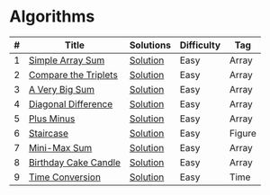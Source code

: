 # Algorithms
|  #  |      Title     |   Solutions   | Difficulty  | Tag                   
|-----|----------------|---------------|-------------|-------------
|1|[Simple Array Sum](https://www.hackerrank.com/challenges/simple-array-sum)|[Solution](/SimpleArraySum.java) |Easy|Array|
|2|[Compare the Triplets](https://www.hackerrank.com/challenges/compare-the-triplets/problem)|[Solution](/CompareTheTriplets.java) |Easy|Array|
|3|[A Very Big Sum](https://www.hackerrank.com/challenges/a-very-big-sum/problem)|[Solution](/AVeryBigSum.java) |Easy|Array|
|4|[Diagonal Difference](https://www.hackerrank.com/challenges/diagonal-difference/problem)|[Solution](/DiagonalDifference.java) |Easy|Array|
|5|[Plus Minus](https://www.hackerrank.com/challenges/plus-minus/problem)|[Solution](/PlusMinus.java) |Easy|Array|
|6|[Staircase](https://www.hackerrank.com/challenges/staircase/problem)|[Solution](/Staircase.java) |Easy|Figure|
|7|[Mini-Max Sum](https://www.hackerrank.com/challenges/mini-max-sum/problem)|[Solution](/MiniMaxSum.java) |Easy|Array|
|8|[Birthday Cake Candle](https://www.hackerrank.com/challenges/birthday-cake-candles/problem)|[Solution](/BirthdayCakeCandles.java) |Easy|Array|
|9|[Time Conversion](https://www.hackerrank.com/challenges/time-conversion/problem)|[Solution](/TimeConversion.java) |Easy|Time|
